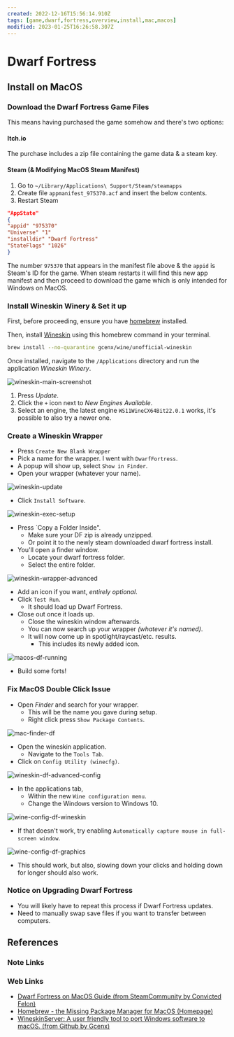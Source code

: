 ```yaml
---
created: 2022-12-16T15:56:14.910Z
tags: [game,dwarf,fortress,overview,install,mac,macos]
modified: 2023-01-25T16:26:58.307Z
---
```

# Dwarf Fortress

## Install on MacOS

### Download the Dwarf Fortress Game Files

This means having purchased the game somehow and there's two options:

#### Itch.io

The purchase includes a zip file containing the game data & a steam key.

#### Steam (& Modifying MacOS Steam Manifest)

1. Go to `~/Library/Applications\ Support/Steam/steamapps`
2. Create file `appmanifest_975370.acf` and insert the below contents.
3. Restart Steam

```json
"AppState"
{
"appid" "975370"
"Universe" "1"
"installdir" "Dwarf Fortress"
"StateFlags" "1026"
}
```

The number `975370` that appears in the manifest file above &
the `appid` is Steam's ID for the game.
When steam restarts it will find this new app manifest and
then proceed to download the game which is only intended for Windows on MacOS.

### Install Wineskin Winery & Set it up

First, before proceeding, ensure you have [homebrew][homebrew] installed.

Then, install [Wineskin][wineskin-gh]
using this homebrew command in your terminal.

```sh
brew install --no-quarantine gcenx/wine/unofficial-wineskin
```

Once installed, navigate to the `/Applications` directory and
run the application *Wineskin Winery*.

![wineskin-main-screenshot]

1. Press *Update*.
2. Click the `+` icon next to *New Engines Available*.
3. Select an engine,
the latest engine `WS11WineCX64Bit22.0.1` works,
it's possible to also try a newer one.

### Create a Wineskin Wrapper

* Press `Create New Blank Wrapper`
* Pick a name for the wrapper.
I went with `DwarfFortress`.
* A popup will show up, select `Show in Finder`.
* Open your wrapper (whatever your name).

![wineskin-update](2022-12-16-17-06-37.png)

* Click `Install Software`.

![wineskin-exec-setup](2022-12-16-17-13-41.png)

* Press `Copy a Folder Inside".
  * Make sure your DF zip is already unzipped.
  * Or point it to the newly steam downloaded dwarf fortress install.
* You'll open a finder window.
  * Locate your dwarf fortress folder.
  * Select the entire folder.

![wineskin-wrapper-advanced](2022-12-16-17-16-52.png)

* Add an icon if you want, *entirely optional*.
* Click `Test Run`.
  * It should load up Dwarf Fortress.
* Close out once it loads up.
  * Close the wineskin window afterwards.
  * You can now search up your wrapper *(whatever it's named)*.
  * It will now come up in spotlight/raycast/etc. results.
    * This includes its newly added icon.

![macos-df-running](2022-12-16-17-21-54.png)

* Build some forts!

### Fix MacOS Double Click Issue

* Open *Finder* and search for your wrapper.
  * This will be the name you gave during setup.
  * Right click press `Show Package Contents`.

![mac-finder-df](2022-12-16-17-22-28.png)

* Open the wineskin application.
  * Navigate to the `Tools Tab`.
* Click on `Config Utility (winecfg)`.

![wineskin-df-advanced-config](2022-12-16-17-24-39.png)

* In the applications tab,
  * Within the new `Wine configuration menu`.
  * Change the Windows version to Windows 10.

![wine-config-df-wineskin](2022-12-16-17-26-14.png)

* If that doesn't work,
try enabling `Automatically capture mouse in full-screen window`.

![wine-config-df-graphics](2022-12-16-17-32-17.png)

* This should work, but also,
slowing down your clicks and holding down for longer should also work.

### Notice on Upgrading Dwarf Fortress

* You will likely have to repeat this process if Dwarf Fortress updates.
* Need to manually swap save files if you want to transfer between computers.

## References

### Note Links

<!-- Hidden References -->
[wineskin-main-screenshot]: ./2022-12-16-16-53-00.png "Screenshot of Wineskin mainscreen"

### Web Links

* [Dwarf Fortress on MacOS Guide (from SteamCommunity by Convicted Felon)][df-mac-guide]
* [Homebrew - the Missing Package Manager for MacOS (Homepage)][homebrew]
* [WineskinServer: A user friendly tool to port Windows software to macOS. (from Github by Gcenx)][wineskin-gh]

<!-- Hidden References -->
[df-mac-guide]: https://steamcommunity.com/sharedfiles/filedetails/?id=2898353855 "Dwarf Fortress on MacOS Guide (from SteamCommunity by Convicted Felon)"
[homebrew]: https://brew.sh "Homebrew - the Missing Package Manager for MacOS (Homepage)"
[wineskin-gh]: https://steamcommunity.com/linkfilter/?url=https://github.com/Gcenx/WineskinServer "WineskinServer: A user friendly tool to make ports of Windows software to macOS. (from Github by Gcenx)"

